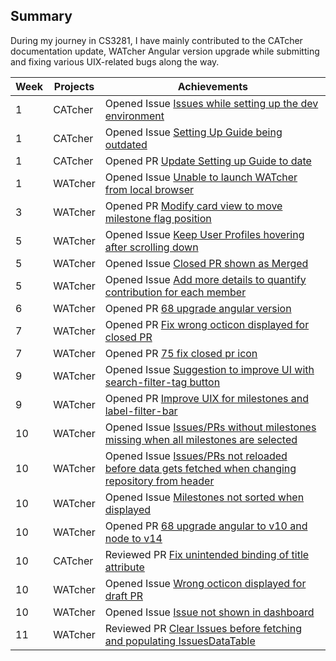 ## Summary

During my journey in CS3281, I have mainly contributed to the CATcher documentation update, WATcher Angular version upgrade while submitting and fixing various UIX-related bugs along the way.

Week | Projects | Achievements |
---- | -------- | -------------|
| 1 | CATcher | Opened Issue [Issues while setting up the dev environment](https://github.com/CATcher-org/CATcher/issues/1107) |
| 1 | CATcher | Opened Issue [Setting Up Guide being outdated](https://github.com/CATcher-org/CATcher/issues/1108) |
| 1 | CATcher | Opened PR [Update Setting up Guide to date](https://github.com/CATcher-org/catcher-org.github.io/pull/24) |
| 1 | WATcher | Opened Issue [Unable to launch WATcher from local browser](https://github.com/CATcher-org/WATcher/issues/54) |
| 3 | WATcher | Opened PR [Modify card view to move milestone flag position](https://github.com/CATcher-org/WATcher/pull/61) |
| 5 | WATcher | Opened Issue [Keep User Profiles hovering after scrolling down](https://github.com/CATcher-org/WATcher/issues/74) |
| 5 | WATcher | Opened Issue [Closed PR shown as Merged](https://github.com/CATcher-org/WATcher/issues/75) |
| 5 | WATcher | Opened Issue [Add more details to quantify contribution for each member](https://github.com/CATcher-org/WATcher/issues/77) |
| 6 | WATcher | Opened PR [68 upgrade angular version](https://github.com/CATcher-org/WATcher/pull/84) |
| 7 | WATcher | Opened PR [Fix wrong octicon displayed for closed PR](https://github.com/CATcher-org/WATcher/pull/89) |
| 7 | WATcher | Opened PR [75 fix closed pr icon](https://github.com/CATcher-org/WATcher/pull/91) |
| 9 | WATcher | Opened Issue [Suggestion to improve UI with search-filter-tag button](https://github.com/CATcher-org/WATcher/issues/96) |
| 9 | WATcher | Opened PR [Improve UIX for milestones and label-filter-bar](https://github.com/CATcher-org/WATcher/pull/97) |
| 10 | WATcher | Opened Issue [Issues/PRs without milestones missing when all milestones are selected](https://github.com/CATcher-org/WATcher/issues/98) |
| 10 | WATcher | Opened Issue [Issues/PRs not reloaded before data gets fetched when changing repository from header](https://github.com/CATcher-org/WATcher/issues/100) |
| 10 | WATcher | Opened Issue [Milestones not sorted when displayed](https://github.com/CATcher-org/WATcher/issues/103) |
| 10 | WATcher | Opened PR [68 upgrade angular to v10 and node to v14](https://github.com/CATcher-org/WATcher/pull/105) |
| 10 | CATcher | Reviewed PR [Fix unintended binding of title attribute](https://github.com/CATcher-org/CATcher/pull/1168) |
| 10 | WATcher | Opened Issue [Wrong octicon displayed for draft PR](https://github.com/CATcher-org/WATcher/issues/109) |
| 10 | WATcher | Opened Issue [Issue not shown in dashboard](https://github.com/CATcher-org/WATcher/issues/110) |
| 11 | WATcher | Reviewed PR [Clear Issues before fetching and populating IssuesDataTable](https://github.com/CATcher-org/WATcher/issues/110) |
